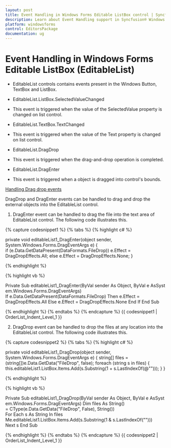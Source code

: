 ```yaml
---
layout: post
title: Event Handling in Windows Forms Editable ListBox control | Syncfusion®
description: Learn about Event Handling support in Syncfusion® Windows Forms Editable ListBox (EditableList) control and more details.
platform: windowsforms
control: EditorsPackage
documentation: ug
---
```


# Event Handling in Windows Forms Editable ListBox (EditableList)

* EditableList controls contains events present in the Windows Button, TextBox and ListBox.

* EditableList.ListBox.SelectedValueChanged

* This event is triggered when the value of the SelectedValue property is changed on list control.

* EditableList.TextBox.TextChanged

* This event is triggered when the value of the Text property is changed on list control.

* EditableList.DragDrop

* This event is triggered when the drag-and-drop operation is completed.

* EditableList.DragEnter

* This event is triggered when a object is dragged into control's bounds.

[Handling Drag drop events](https://help.syncfusion.com/cr/windowsforms/Syncfusion.Windows.Forms.Tools.DragAllowEventArgs.html)

DragDrop and DragEnter events can be handled to drag and drop the external objects into the EditableList control.

1. DragEnter event can be handled to drag the file into the text area of EditableList control. The following code illustrates this.

{% capture codesnippet1 %}
{% tabs %}
{% highlight c# %}

private void editableList1_DragEnter(object sender, System.Windows.Forms.DragEventArgs e)
{
	if (e.Data.GetDataPresent(DataFormats.FileDrop))
		e.Effect = DragDropEffects.All;
	else
		e.Effect = DragDropEffects.None;
}

{% endhighlight %}

{% highlight vb %}

Private Sub editableList1_DragEnter(ByVal sender As Object, ByVal e AsSystem.Windows.Forms.DragEventArgs)
If e.Data.GetDataPresent(DataFormats.FileDrop) Then
e.Effect = DragDropEffects.All
Else
e.Effect = DragDropEffects.None
End If
End Sub

{% endhighlight %}
{% endtabs %}
{% endcapture %}
{{ codesnippet1 | OrderList_Indent_Level_1 }} 

2. DragDrop event can be handled to drop the files at any location into the EditableList control. The following code illustrates this.

{% capture codesnippet2 %}
{% tabs %}
{% highlight c# %}

private void editableList1_DragDrop(object sender, System.Windows.Forms.DragEventArgs e)
{
    string[] files = (string[])e.Data.GetData("FileDrop", false);
    foreach (string s in files)
    {
        this.editableList1.ListBox.Items.Add(s.Substring(1 + s.LastIndexOf(@"\")));
    }
}

{% endhighlight %}

{% highlight vb %}

Private Sub editableList1_DragDrop(ByVal sender As Object, ByVal e AsSystem.Windows.Forms.DragEventArgs)
Dim files As String() = CType(e.Data.GetData("FileDrop", False), String())
For Each s As String In files
Me.editableList1.ListBox.Items.Add(s.Substring(1 & s.LastIndexOf("\")))
Next s
End Sub

{% endhighlight %}
{% endtabs %}
{% endcapture %}
{{ codesnippet2 | OrderList_Indent_Level_1 }} 